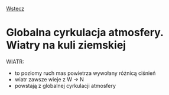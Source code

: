 [Wstecz](../geografia.md)

# Globalna cyrkulacja atmosfery. Wiatry na kuli ziemskiej

WIATR:

-   to poziomy ruch mas powietrza wywołany różnicą ciśnień
-   wiatr zawsze wieje z W -> N
-   powstają z globalnej cyrkulacji atmosfery

